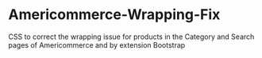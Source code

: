 # Americommerce-Wrapping-Fix
CSS to correct the wrapping issue for products in the Category and Search pages of Americommerce and by extension Bootstrap
